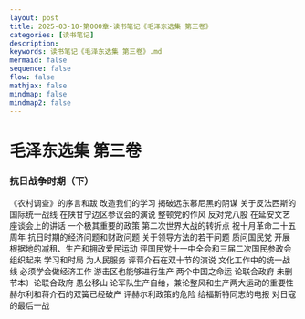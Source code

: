 ```yaml
---
layout: post
title: 2025-03-10-第000章-读书笔记《毛泽东选集 第三卷》
categories: [读书笔记]
description: 
keywords: 读书笔记《毛泽东选集 第三卷》.md
mermaid: false
sequence: false
flow: false
mathjax: false
mindmap: false
mindmap2: false
---
```

# 毛泽东选集 第三卷  

### 抗日战争时期（下）

《农村调查》的序言和跋
改造我们的学习
揭破远东慕尼黑的阴谋
关于反法西斯的国际统一战线 
在陕甘宁边区参议会的演说
整顿党的作风
反对党八股
在延安文艺座谈会上的讲话
一个极其重要的政策
第二次世界大战的转折点
祝十月革命二十五周年
抗日时期的经济问题和财政问题
关于领导方法的若干问题
质问国民党 
开展根据地的减租、生产和拥政爱民运动 
评国民党十一中全会和三届二次国民参政会 
组织起来
学习和时局
为人民服务
评蒋介石在双十节的演说
文化工作中的统一战线
必须学会做经济工作
游击区也能够进行生产
两个中国之命运
论联合政府
    未删节本〕论联合政府
愚公移山
论军队生产自给，兼论整风和生产两大运动的重要性
赫尔利和蒋介石的双簧已经破产
评赫尔利政策的危险
给福斯特同志的电报
对日寇的最后一战